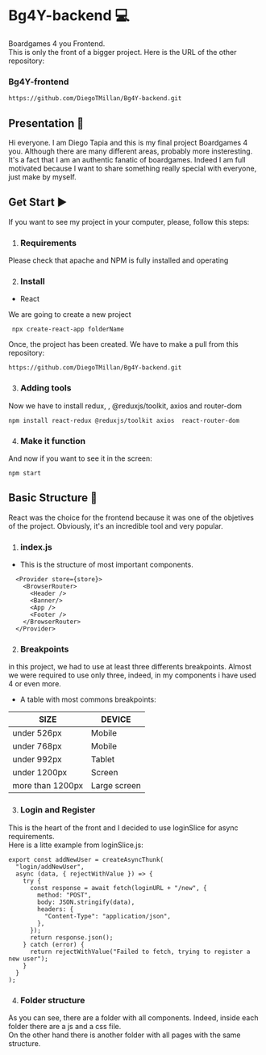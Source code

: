 # Bg4Y-backend :computer:
Boardgames 4 you Frontend.\
This is only the front of a bigger project. Here is the URL of the other repository:
  ### Bg4Y-frontend
  ```
  https://github.com/DiegoTMillan/Bg4Y-backend.git
  ```

## Presentation :green_book:
Hi everyone. I am Diego Tapia and this is my final project Boardgames 4 you. Although there are many different areas, probably more insteresting.
It's a fact that I am an authentic fanatic of boardgames.
Indeed I am full motivated because I want to share something really special with everyone, just make by myself.

## Get Start :arrow_forward:

If you want to see my project in your computer, please, follow this steps:

  1. ### Requirements

Please check that apache and NPM is fully installed and operating

  2. ### Install

  - React

We are going to create a new project

```
 npx create-react-app folderName
```

Once, the project has been created. We have to make a pull from this repository:
```
https://github.com/DiegoTMillan/Bg4Y-backend.git
```

 3. ### Adding tools


Now we have to install redux, , @reduxjs/toolkit, axios and router-dom

```
npm install react-redux @reduxjs/toolkit axios  react-router-dom
```

4. ### Make it function

And now if you want to see it in the screen:

```
npm start
```

## Basic Structure :bookmark_tabs:

React was the choice for the frontend because it was one of the objetives of the project. Obviously, it's an incredible tool and very popular.

  1. ### index.js

  - This is the structure of most important components.

```
  <Provider store={store}>
    <BrowserRouter>
      <Header />
      <Banner/>
      <App />
      <Footer />
    </BrowserRouter>
  </Provider>
```
  2. ### Breakpoints

in this project, we had to use at least three differents breakpoints. Almost we were required to use only three, indeed, in my components i have used 4 or even more.

- A table with most commons breakpoints:

|SIZE|DEVICE|
|---|---|
|under 526px|Mobile|
|under 768px|Mobile|
|under 992px|Tablet|
|under 1200px|Screen|
|more than 1200px|Large screen|

  3. ### Login and Register

This is the heart of the front and I decided to use loginSlice for async requirements.\
Here is a litte example from loginSlice.js:

```
export const addNewUser = createAsyncThunk(
  "login/addNewUser",
  async (data, { rejectWithValue }) => {
    try {
      const response = await fetch(loginURL + "/new", {
        method: "POST",
        body: JSON.stringify(data),
        headers: {
          "Content-Type": "application/json",
        },
      });
      return response.json();
    } catch (error) {
      return rejectWithValue("Failed to fetch, trying to register a new user");
    }
  }
);
```

   4. ### Folder structure

As you can see, there are a folder with all components. Indeed, inside each folder there are a js and a css file.\
On the other hand there is another folder with all pages with the same structure.



